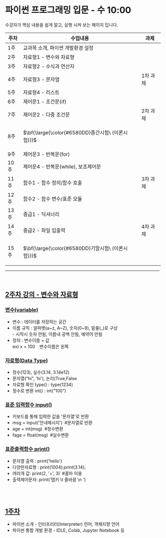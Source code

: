# 파이썬 프로그래밍 입문 - 수 10:00 

수강자가 핵심 내용을 쉽게 알고, 실행 시켜 보는 페이지 입니다. <br> 



| 주차 | 수업내용 | 과제 |
| --- | --- | --- |
| 1주 | 교과목 소개, 파이썬 개발환경 설정 |   | 
| 2주 | 자료형1 - 변수와 자료형 |   | 
| 3주 | 자료형2 - 수식과 연산자 |   | 
| 4주 | 자료형3 - 문자열 | 1차 과제 | 
| 5주 | 자료형4 - 리스트 |  | 
| 6주 | 제어문1 - 조건문(if) |  | 
| 7주 | 제어문2 - 다중 조건문 |2차 과제 | 
| 8주 | <p>$\bf{\large{\color{#6580DD}중간시험\ (이론시험)\}}$</p> |  | 
| 9주 | 제어문3 - 반복문(for)  |  | 
| 10주 | 제어문4 - 반복문(while), 보조제어문  |  | 
| 11주 | 함수1 - 함수 정의/함수 호출 |3차 과제  | 
| 12주 | 함수2 - 함수 변수/표준 모듈  |  | 
| 13주 | 중급1 - 딕셔너리  | | 
| 14주 | 중급2 - 파일 입출력 |4차 과제  | 
| 15주 | <p>$\bf{\large{\color{#6580DD}기말시험\ (이론시험)\}}$</p> | | 
<hr size = "10px", width ="500px">

<br>

## [2주차 강의&nbsp;-&nbsp;변수와 자료형]()

### [변수(variable)]()
<ul>
  <li>변수 : 데이터를 저장하는 공간 </li>
  <li>이름 규칙 : 알파벳(a~z, A~Z), 숫자(0~9), 밑줄(_)로 구성 <br>
  - 시작시 숫자 안됨, 이름내 공백 안됨, 예약어 안됨 </li>
   <li>정의 : 변수이름 = 값 <br>
     ex) x = 100 &ensp; 변수이름은 왼쪽
    </li> 
</ul>


### [자료형(Data Type)](https://github.com/baek-study/python_mon/blob/main/source/week2_mju_mon.ipynb)
<ul>
  <li> 정수(123), 실수(3.14, 3.14e12) </li>
  <li>  문자열("hi", 'hi'), 논리(True,False </li>
  <li>  자료형 확인 type() : type(1234) </li>
  <li>  정수로 변환 int() : int("100")   </li>
</ul>

### [표준 입력함수 input()]()
<ul>
   <li>키보드를 통해 입력한 값을 '문자열'로 반환</li>
    <li> msg = input('안내메시지')&ensp;#문자열로 반환</li>
    <li> age = int(msg)&ensp;#정수변환</li>
    <li> fage = float(msg)&ensp;#실수변환</li>
</ul>

### [표준출력함수 print()]()
<ul>
    <li> 문자열 출력 : print('hello') </li>
    <li> 다양한자료형 : print(1004);print(3.14);</li>
    <li> 여러개 값: print(2, '+', 3)&ensp;#콤마 이용</li>
    <li> 출력제어문자: print('탭키 \t 줄바꿈 \n ')</li>
  </li>
</ul>

<br>

<br>

## [1주차]()
<ul>
  <li>
    파이썬 소개 - 인터프리터(Interpreter) 언어, 객체지향 언어     
  </li>
  <li>
    파이썬 통합 개발 환경 - IDLE, Colab, Jupyter Notebook 등    
  </li>
</ul>

